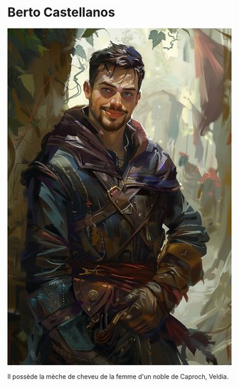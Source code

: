 # Berto Castellanos
![Berto](../../_images/berto.png)

Il possède la mèche de cheveu de la femme d'un noble de Caproch, Veldia.